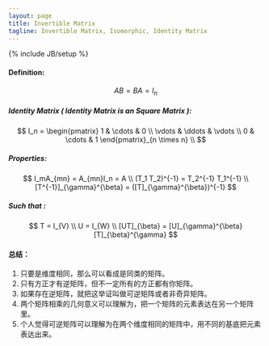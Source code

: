 ```yaml
---
layout: page
title: Invertible Matrix
tagline: Invertible Matrix, Isomorphic, Identity Matrix
---
```

{% include JB/setup %}

#### Definition:  
$$ AB = BA = I_n $$  

##### Identity Matrix ( Identity Matrix is an Square Matrix ):  
$$
 I_n = \begin{pmatrix} 1 & \cdots & 0 \\ \vdots & \ddots & \vdots \\ 0 &  \cdots & 1 \end{pmatrix}_{n \times n} \\
$$

##### Properties:  
$$
 I_mA_{mn} = A_{mn}I_n = A \\
 (T_1 T_2)^{-1} = T_2^{-1} T_1^{-1} \\
 [T^{-1}]_{\gamma}^{\beta} = ([T]_{\gamma}^{\beta})^{-1}
$$
  
##### Such that :   
$$
 T = I_{V} \\
 U = I_{W} \\
 [UT]_{\beta} = [U]_{\gamma}^{\beta} [T]_{\beta}^{\gamma}
$$
    
#### 总结：
1. 只要是维度相同，那么可以看成是同类的矩阵。
2. 只有方正才有逆矩阵，但不一定所有的方正都有你矩阵。
3. 如果存在逆矩阵，就把这举证叫做可逆矩阵或者非奇异矩阵。
4. 两个矩阵相乘的几何意义可以理解为，把一个矩阵的元素表达在另一个矩阵里。
5. 个人觉得可逆矩阵可以理解为在两个维度相同的矩阵中，用不同的基底把元素表达出来。
